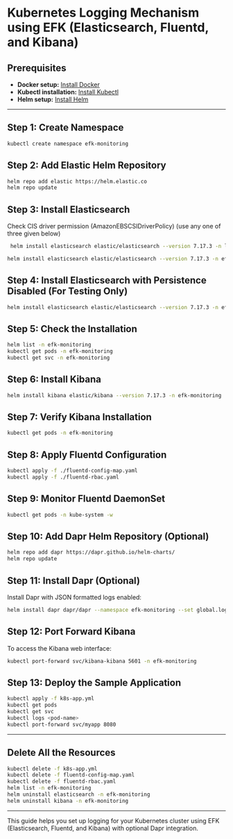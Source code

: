 # Kubernetes Logging Mechanism using EFK (Elasticsearch, Fluentd, and Kibana)

## Prerequisites
- **Docker setup:** [Install Docker](https://docs.docker.com/engine/install/)
- **Kubectl installation:** [Install Kubectl](https://kubernetes.io/docs/tasks/tools/install-kubectl/)
- **Helm setup:** [Install Helm](https://helm.sh/docs/intro/install/)

---

## Step 1: Create Namespace
```sh
kubectl create namespace efk-monitoring
```

## Step 2: Add Elastic Helm Repository
```sh
helm repo add elastic https://helm.elastic.co
helm repo update
```

## Step 3: Install Elasticsearch
Check CIS driver permission (AmazonEBSCSIDriverPolicy) (use any one of three given below)
```sh
 helm install elasticsearch elastic/elasticsearch --version 7.17.3 -n logging   --set replicas=2   --set volumeClaimTemplate.storageClassName=ebs-sc   --set volumeClaimTemplate.resources.requests.storage=30Gi
```
```sh
helm install elasticsearch elastic/elasticsearch --version 7.17.3 -n efk-monitoring --set replicas=1
```

## Step 4: Install Elasticsearch with Persistence Disabled (For Testing Only)
```sh
helm install elasticsearch elastic/elasticsearch --version 7.17.3 -n efk-monitoring --set persistence.enabled=false,replicas=1
```

## Step 5: Check the Installation
```sh
helm list -n efk-monitoring
kubectl get pods -n efk-monitoring
kubectl get svc -n efk-monitoring
```

## Step 6: Install Kibana
```sh
helm install kibana elastic/kibana --version 7.17.3 -n efk-monitoring
```

## Step 7: Verify Kibana Installation
```sh
kubectl get pods -n efk-monitoring
```

## Step 8: Apply Fluentd Configuration
```sh
kubectl apply -f ./fluentd-config-map.yaml
kubectl apply -f ./fluentd-rbac.yaml
```

## Step 9: Monitor Fluentd DaemonSet
```sh
kubectl get pods -n kube-system -w
```

## Step 10: Add Dapr Helm Repository (Optional)
```sh
helm repo add dapr https://dapr.github.io/helm-charts/
helm repo update
```

## Step 11: Install Dapr (Optional)
Install Dapr with JSON formatted logs enabled:
```sh
helm install dapr dapr/dapr --namespace efk-monitoring --set global.logAsJson=true
```

## Step 12: Port Forward Kibana
To access the Kibana web interface:
```sh
kubectl port-forward svc/kibana-kibana 5601 -n efk-monitoring
```

## Step 13: Deploy the Sample Application
```sh
kubectl apply -f k8s-app.yml
kubectl get pods
kubectl get svc
kubectl logs <pod-name>
kubectl port-forward svc/myapp 8080
```

---

## Delete All the Resources
```sh
kubectl delete -f k8s-app.yml
kubectl delete -f fluentd-config-map.yaml
kubectl delete -f fluentd-rbac.yaml
helm list -n efk-monitoring
helm uninstall elasticsearch -n efk-monitoring
helm uninstall kibana -n efk-monitoring
```

---

This guide helps you set up logging for your Kubernetes cluster using EFK (Elasticsearch, Fluentd, and Kibana) with optional Dapr integration.

